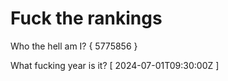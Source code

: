 # Fuck the rankings

Who the hell am I?
{ 5775856 }

What fucking year is it?
[ 2024-07-01T09:30:00Z ]
